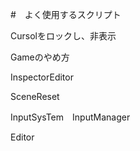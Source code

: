 #　よく使用するスクリプト


Cursolをロックし、非表示

Gameのやめ方

InspectorEditor

SceneReset

InputSysTem　InputManager



Editor